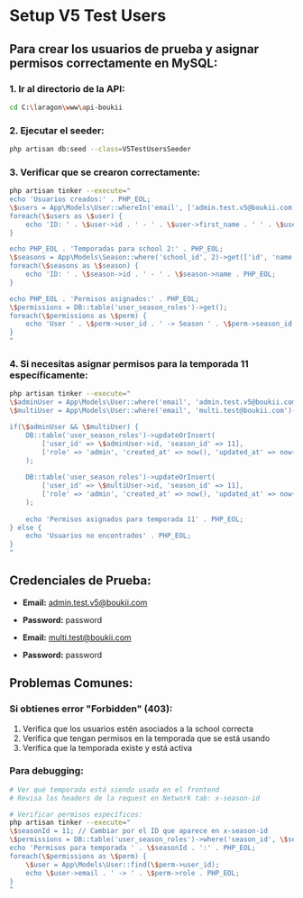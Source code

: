# Setup V5 Test Users

## Para crear los usuarios de prueba y asignar permisos correctamente en MySQL:

### 1. Ir al directorio de la API:
```bash
cd C:\laragon\www\api-boukii
```

### 2. Ejecutar el seeder:
```bash
php artisan db:seed --class=V5TestUsersSeeder
```

### 3. Verificar que se crearon correctamente:
```bash
php artisan tinker --execute="
echo 'Usuarios creados:' . PHP_EOL;
\$users = App\Models\User::whereIn('email', ['admin.test.v5@boukii.com', 'multi.test@boukii.com'])->get(['id', 'first_name', 'last_name', 'email']);
foreach(\$users as \$user) {
    echo 'ID: ' . \$user->id . ' - ' . \$user->first_name . ' ' . \$user->last_name . ' - ' . \$user->email . PHP_EOL;
}

echo PHP_EOL . 'Temporadas para school 2:' . PHP_EOL;
\$seasons = App\Models\Season::where('school_id', 2)->get(['id', 'name']);
foreach(\$seasons as \$season) {
    echo 'ID: ' . \$season->id . ' - ' . \$season->name . PHP_EOL;
}

echo PHP_EOL . 'Permisos asignados:' . PHP_EOL;
\$permissions = DB::table('user_season_roles')->get();
foreach(\$permissions as \$perm) {
    echo 'User ' . \$perm->user_id . ' -> Season ' . \$perm->season_id . ' -> Role: ' . \$perm->role . PHP_EOL;
}
"
```

### 4. Si necesitas asignar permisos para la temporada 11 específicamente:
```bash
php artisan tinker --execute="
\$adminUser = App\Models\User::where('email', 'admin.test.v5@boukii.com')->first();
\$multiUser = App\Models\User::where('email', 'multi.test@boukii.com')->first();

if(\$adminUser && \$multiUser) {
    DB::table('user_season_roles')->updateOrInsert(
        ['user_id' => \$adminUser->id, 'season_id' => 11],
        ['role' => 'admin', 'created_at' => now(), 'updated_at' => now()]
    );
    
    DB::table('user_season_roles')->updateOrInsert(
        ['user_id' => \$multiUser->id, 'season_id' => 11],
        ['role' => 'admin', 'created_at' => now(), 'updated_at' => now()]
    );
    
    echo 'Permisos asignados para temporada 11' . PHP_EOL;
} else {
    echo 'Usuarios no encontrados' . PHP_EOL;
}
"
```

## Credenciales de Prueba:
- **Email:** admin.test.v5@boukii.com  
- **Password:** password

- **Email:** multi.test@boukii.com  
- **Password:** password

## Problemas Comunes:

### Si obtienes error "Forbidden" (403):
1. Verifica que los usuarios estén asociados a la school correcta
2. Verifica que tengan permisos en la temporada que se está usando
3. Verifica que la temporada existe y está activa

### Para debugging:
```bash
# Ver qué temporada está siendo usada en el frontend
# Revisa los headers de la request en Network tab: x-season-id

# Verificar permisos específicos:
php artisan tinker --execute="
\$seasonId = 11; // Cambiar por el ID que aparece en x-season-id
\$permissions = DB::table('user_season_roles')->where('season_id', \$seasonId)->get();
echo 'Permisos para temporada ' . \$seasonId . ':' . PHP_EOL;
foreach(\$permissions as \$perm) {
    \$user = App\Models\User::find(\$perm->user_id);
    echo \$user->email . ' -> ' . \$perm->role . PHP_EOL;
}
"
```